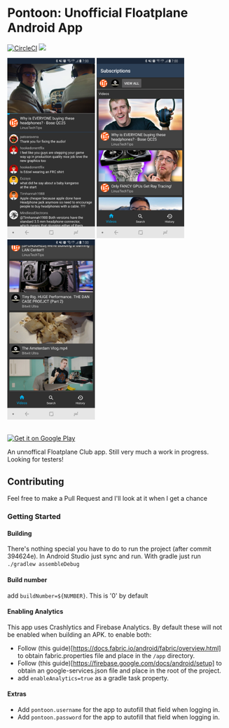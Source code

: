 # Pontoon: Unofficial Floatplane Android App

[![CircleCI](https://circleci.com/gh/Dumblydore/Pontoon/tree/master.svg?style=shield&circle-token=e8244f8d38776f64138c691abfabc51682ebf562)](https://circleci.com/gh/Dumblydore/Pontoon/tree/master) [![](https://img.shields.io/badge/license-GPL--3.0-blue.svg)](LICENSE)

<img src="assets/screenshots/player.png" width="200"> <img src="assets/screenshots/subscriptions.png" width="200"> <img src="assets/screenshots/subscriptions_pip.png" width="200">

<br/>
<a href='https://play.google.com/store/apps/details?id=me.mauricee.pontoon&pcampaignid=MKT-Other-global-all-co-prtnr-py-PartBadge-Mar2515-1'><img alt='Get it on Google Play' src='https://play.google.com/intl/en_us/badges/images/generic/en_badge_web_generic.png' width="200px"/></a>
<br/>

An unnoffical Floatplane Club app. Still very much a work in progress. Looking for testers!

## Contributing
Feel free to make a Pull Request and I'll look at it when I get a chance
### Getting Started
#### Building
   There's nothing special you have to do to run the project (after commit 394624e). 
   In Android Studio just sync and run. With gradle just run `./gradlew assembleDebug`

#### Build number
   add `buildNumber=${NUMBER}`. This is '0' by default

#### Enabling Analytics
   This app uses Crashlytics and Firebase Analytics. By default these will not be enabled when
   building an APK. to enable both:
   - Follow (this guide)[https://docs.fabric.io/android/fabric/overview.html] to obtain fabric.properties file and place in the `/app` directory.
   - Follow (this guide)[https://firebase.google.com/docs/android/setup] to obtain an google-services.json file and place in the root of the project.
   - add `enableAnalytics=true` as a gradle task property.

#### Extras
   - Add `pontoon.username` for the app to autofill that field when logging in. 
   - Add `pontoon.password` for the app to autofill that field when logging in. 
